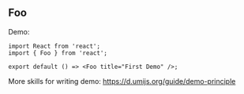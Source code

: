 
## Foo

Demo:

```tsx
import React from 'react';
import { Foo } from 'react';

export default () => <Foo title="First Demo" />;
```

More skills for writing demo: https://d.umijs.org/guide/demo-principle
